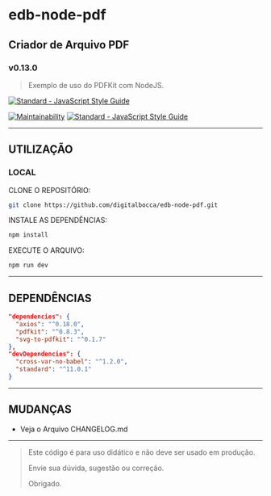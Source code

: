 # edb-node-pdf

## Criador de Arquivo PDF

### v0.13.0

> Exemplo de uso do PDFKit com NodeJS.

[![Standard - JavaScript Style Guide](https://cdn.rawgit.com/standard/standard/master/badge.svg)](https://github.com/standard/standard)

[![Maintainability](https://api.codeclimate.com/v1/badges/c3ac8042a06982360006/maintainability)](https://codeclimate.com/github/digitalbocca/edb-node-pdf/maintainability)
[![Standard - JavaScript Style Guide](https://img.shields.io/badge/code%20style-standard-brightgreen.svg)](https://standardjs.com/)

---

## UTILIZAÇÃO

### LOCAL

CLONE O REPOSITÓRIO:

```bash
git clone https://github.com/digitalbocca/edb-node-pdf.git
```

INSTALE AS DEPENDÊNCIAS:

```bash
npm install
```

EXECUTE O ARQUIVO:

```bash
npm run dev
```

---

## DEPENDÊNCIAS

```json
"dependencies": {
  "axios": "^0.18.0",
  "pdfkit": "^0.8.3",
  "svg-to-pdfkit": "^0.1.7"
},
"devDependencies": {
  "cross-var-no-babel": "^1.2.0",
  "standard": "^11.0.1"
}
```

---

## MUDANÇAS

- Veja o Arquivo CHANGELOG.md

---

> Este código é para uso didático e não deve ser usado em produção.
>
> Envie sua dúvida, sugestão ou correção.
>
> Obrigado.